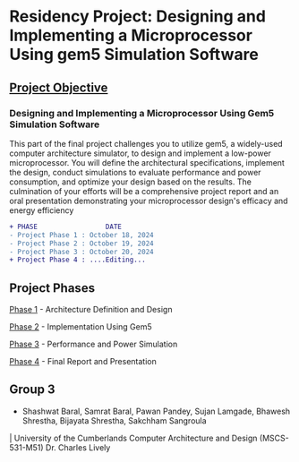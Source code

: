 # Residency Project: Designing and Implementing a Microprocessor Using gem5 Simulation Software 


## [Project Objective](./project/Residency%20Project.pdf) 

### Designing and Implementing a Microprocessor Using Gem5 Simulation Software

This part of the final project challenges you to utilize gem5, a widely-used computer architecture 
simulator, to design and implement a low-power microprocessor. You will define the architectural 
specifications, implement the design, conduct simulations to evaluate performance and power 
consumption, and optimize your design based on the results. The culmination of your efforts will be 
a comprehensive project report and an oral presentation demonstrating your microprocessor 
design's efficacy and energy efficiency

```diff
+ PHASE                 DATE
- Project Phase 1 : October 18, 2024
- Project Phase 2 : October 19, 2024
- Project Phase 3 : October 20, 2024
+ Project Phase 4 : ....Editing...
```
## Project Phases

[Phase 1](./reports/Residency-Arch-Phase-1-Group-3.pdf) - Architecture Definition and Design 

[Phase 2](./reports/Residency-Arch-Phase-2-Group-3.pdf) -  Implementation Using Gem5

[Phase 3](./reports/Residency-Arch-Phase-3-Group-3.pdf) - Performance and Power Simulation

[Phase 4](./reports/Residency-Arch-Phase-4-Group-3.pdf) - Final Report and Presentation 


## Group 3
- Shashwat Baral, Samrat Baral, Pawan Pandey, Sujan Lamgade, Bhawesh Shrestha, Bijayata Shrestha, Sakchham Sangroula

 
| University of the Cumberlands 
Computer Architecture and Design (MSCS-531-M51) 
Dr. Charles Lively 
 

